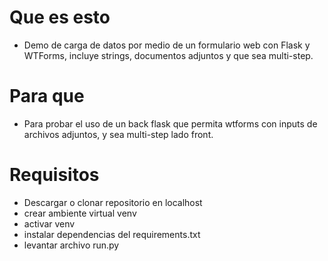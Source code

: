 # Que es esto
- Demo de carga de datos por medio de un formulario web con Flask y WTForms, incluye strings, documentos adjuntos y que sea multi-step.

# Para que
- Para probar el uso de un back flask que permita wtforms con inputs de archivos adjuntos, y sea multi-step lado front.

# Requisitos
- Descargar o clonar repositorio en localhost
- crear ambiente virtual venv
- activar venv
- instalar dependencias del requirements.txt
- levantar archivo run.py
